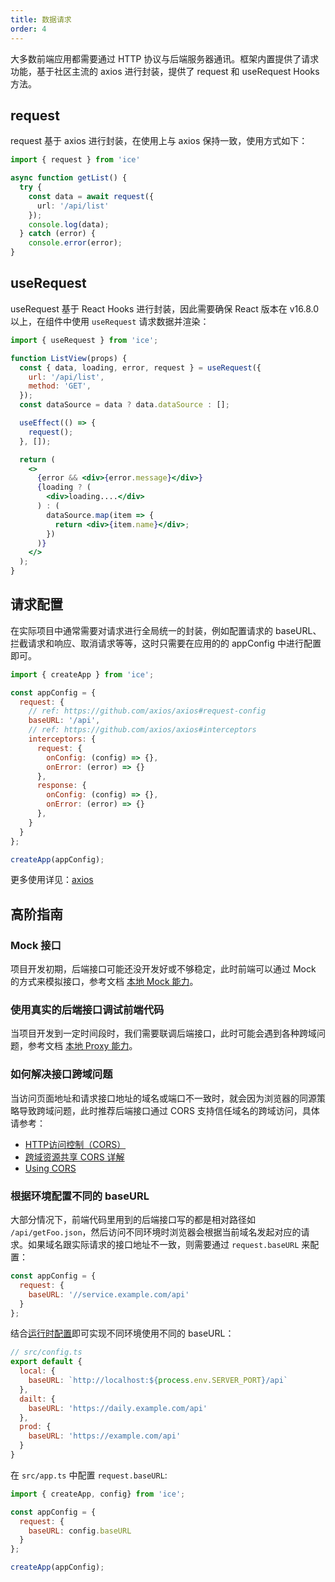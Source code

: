 ```yaml
---
title: 数据请求
order: 4
---
```


大多数前端应用都需要通过 HTTP 协议与后端服务器通讯。框架内置提供了请求功能，基于社区主流的 axios 进行封装，提供了 request 和 useRequest Hooks 方法。

## request

request 基于 axios 进行封装，在使用上与 axios 保持一致，使用方式如下：

```ts
import { request } from 'ice'

async function getList() {
  try {
    const data = await request({
      url: '/api/list'
    });
    console.log(data);
  } catch (error) {
    console.error(error);
}
```

## useRequest

useRequest 基于 React Hooks 进行封装，因此需要确保 React 版本在 v16.8.0 以上，在组件中使用 `useRequest` 请求数据并渲染：

```jsx
import { useRequest } from 'ice';

function ListView(props) {
  const { data, loading, error, request } = useRequest({
    url: '/api/list',
    method: 'GET',
  });
  const dataSource = data ? data.dataSource : [];

  useEffect(() => {
    request();
  }, []);

  return (
    <>
      {error && <div>{error.message}</div>}
      {loading ? (
        <div>loading....</div>
      ) : (
        dataSource.map(item => {
          return <div>{item.name}</div>;
        })
      )}
    </>
  );
}
```

## 请求配置

在实际项目中通常需要对请求进行全局统一的封装，例如配置请求的 baseURL、拦截请求和响应、取消请求等等，这时只需要在应用的的 appConfig 中进行配置即可。

```js
import { createApp } from 'ice';

const appConfig = {
  request: {
    // ref: https://github.com/axios/axios#request-config
    baseURL: '/api',
    // ref: https://github.com/axios/axios#interceptors
    interceptors: {
      request: {
        onConfig: (config) => {},
        onError: (error) => {}
      },
      response: {
        onConfig: (config) => {},
        onError: (error) => {}
      },
    }
  }
};

createApp(appConfig);
```

更多使用详见：[axios](https://github.com/axios/axios)

## 高阶指南

### Mock 接口

项目开发初期，后端接口可能还没开发好或不够稳定，此时前端可以通过 Mock 的方式来模拟接口，参考文档 [本地 Mock 能力](/docs/advace/mock)。

### 使用真实的后端接口调试前端代码

当项目开发到一定时间段时，我们需要联调后端接口，此时可能会遇到各种跨域问题，参考文档 [本地 Proxy 能力](/docs/advace/mock)。

### 如何解决接口跨域问题

当访问页面地址和请求接口地址的域名或端口不一致时，就会因为浏览器的同源策略导致跨域问题，此时推荐后端接口通过 CORS 支持信任域名的跨域访问，具体请参考：

- [HTTP访问控制（CORS）](https://developer.mozilla.org/zh-CN/docs/Web/HTTP/Access_control_CORS)
- [跨域资源共享 CORS 详解](https://www.ruanyifeng.com/blog/2016/04/cors.html)
- [Using CORS](https://www.html5rocks.com/en/tutorials/cors/)

### 根据环境配置不同的 baseURL

大部分情况下，前端代码里用到的后端接口写的都是相对路径如 `/api/getFoo.json`，然后访问不同环境时浏览器会根据当前域名发起对应的请求。如果域名跟实际请求的接口地址不一致，则需要通过 `request.baseURL` 来配置：

```js
const appConfig = {
  request: {
    baseURL: '//service.example.com/api'
  }
};
```

结合[运行时配置](/docs/guide/basic/config)即可实现不同环境使用不同的 baseURL：

```js
// src/config.ts
export default {
  local: {
    baseURL: `http://localhost:${process.env.SERVER_PORT}/api`
  },
  dailt: {
    baseURL: 'https://daily.example.com/api'
  },
  prod: {
    baseURL: 'https://example.com/api'
  }
}
```

在 `src/app.ts` 中配置 `request.baseURL`:

```js
import { createApp, config} from 'ice';

const appConfig = {
  request: {
    baseURL: config.baseURL
  }
};

createApp(appConfig);
```
